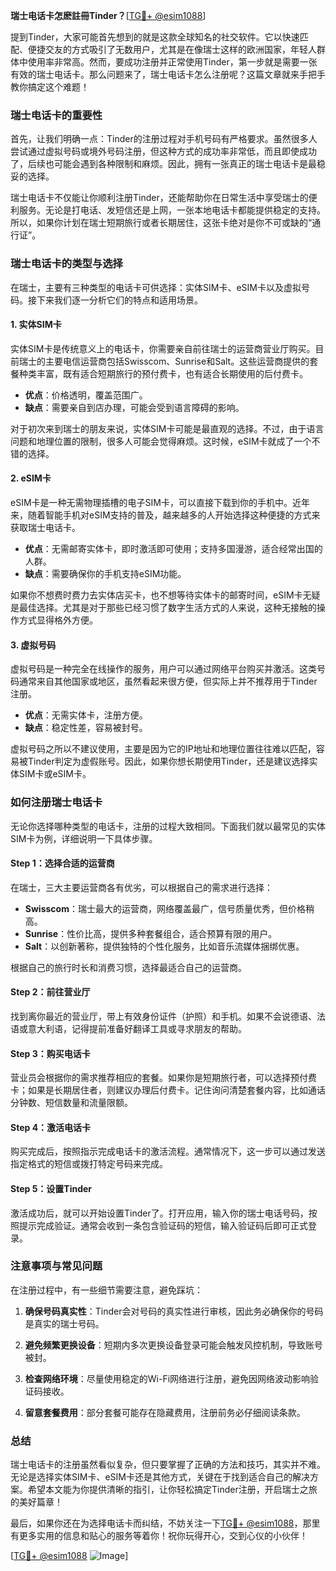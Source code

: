 **瑞士电话卡怎麽註冊Tinder？**[[TG💪+ @esim1088](https://t.me/s/esim1088)]

提到Tinder，大家可能首先想到的就是这款全球知名的社交软件。它以快速匹配、便捷交友的方式吸引了无数用户，尤其是在像瑞士这样的欧洲国家，年轻人群体中使用率非常高。然而，要成功注册并正常使用Tinder，第一步就是需要一张有效的瑞士电话卡。那么问题来了，瑞士电话卡怎么注册呢？这篇文章就来手把手教你搞定这个难题！

### **瑞士电话卡的重要性**

首先，让我们明确一点：Tinder的注册过程对手机号码有严格要求。虽然很多人尝试通过虚拟号码或境外号码注册，但这种方式的成功率非常低，而且即使成功了，后续也可能会遇到各种限制和麻烦。因此，拥有一张真正的瑞士电话卡是最稳妥的选择。

瑞士电话卡不仅能让你顺利注册Tinder，还能帮助你在日常生活中享受瑞士的便利服务。无论是打电话、发短信还是上网，一张本地电话卡都能提供稳定的支持。所以，如果你计划在瑞士短期旅行或者长期居住，这张卡绝对是你不可或缺的“通行证”。

### **瑞士电话卡的类型与选择**

在瑞士，主要有三种类型的电话卡可供选择：实体SIM卡、eSIM卡以及虚拟号码。接下来我们逐一分析它们的特点和适用场景。

#### **1. 实体SIM卡**

实体SIM卡是传统意义上的电话卡，你需要亲自前往瑞士的运营商营业厅购买。目前瑞士的主要电信运营商包括Swisscom、Sunrise和Salt。这些运营商提供的套餐种类丰富，既有适合短期旅行的预付费卡，也有适合长期使用的后付费卡。

- **优点**：价格透明，覆盖范围广。
- **缺点**：需要亲自到店办理，可能会受到语言障碍的影响。

对于初次来到瑞士的朋友来说，实体SIM卡可能是最直观的选择。不过，由于语言问题和地理位置的限制，很多人可能会觉得麻烦。这时候，eSIM卡就成了一个不错的选择。

#### **2. eSIM卡**

eSIM卡是一种无需物理插槽的电子SIM卡，可以直接下载到你的手机中。近年来，随着智能手机对eSIM支持的普及，越来越多的人开始选择这种便捷的方式来获取瑞士电话卡。

- **优点**：无需邮寄实体卡，即时激活即可使用；支持多国漫游，适合经常出国的人群。
- **缺点**：需要确保你的手机支持eSIM功能。

如果你不想费时费力去实体店买卡，也不想等待实体卡的邮寄时间，eSIM卡无疑是最佳选择。尤其是对于那些已经习惯了数字生活方式的人来说，这种无接触的操作方式显得格外方便。

#### **3. 虚拟号码**

虚拟号码是一种完全在线操作的服务，用户可以通过网络平台购买并激活。这类号码通常来自其他国家或地区，虽然看起来很方便，但实际上并不推荐用于Tinder注册。

- **优点**：无需实体卡，注册方便。
- **缺点**：稳定性差，容易被封号。

虚拟号码之所以不建议使用，主要是因为它的IP地址和地理位置往往难以匹配，容易被Tinder判定为虚假账号。因此，如果你想长期使用Tinder，还是建议选择实体SIM卡或eSIM卡。

### **如何注册瑞士电话卡**

无论你选择哪种类型的电话卡，注册的过程大致相同。下面我们就以最常见的实体SIM卡为例，详细说明一下具体步骤。

#### **Step 1：选择合适的运营商**

在瑞士，三大主要运营商各有优劣，可以根据自己的需求进行选择：

- **Swisscom**：瑞士最大的运营商，网络覆盖最广，信号质量优秀，但价格稍高。
- **Sunrise**：性价比高，提供多种套餐组合，适合预算有限的用户。
- **Salt**：以创新著称，提供独特的个性化服务，比如音乐流媒体捆绑优惠。

根据自己的旅行时长和消费习惯，选择最适合自己的运营商。

#### **Step 2：前往营业厅**

找到离你最近的营业厅，带上有效身份证件（护照）和手机。如果不会说德语、法语或意大利语，记得提前准备好翻译工具或寻求朋友的帮助。

#### **Step 3：购买电话卡**

营业员会根据你的需求推荐相应的套餐。如果你是短期旅行者，可以选择预付费卡；如果是长期居住者，则建议办理后付费卡。记住询问清楚套餐内容，比如通话分钟数、短信数量和流量限额。

#### **Step 4：激活电话卡**

购买完成后，按照指示完成电话卡的激活流程。通常情况下，这一步可以通过发送指定格式的短信或拨打特定号码来完成。

#### **Step 5：设置Tinder**

激活成功后，就可以开始设置Tinder了。打开应用，输入你的瑞士电话号码，按照提示完成验证。通常会收到一条包含验证码的短信，输入验证码后即可正式登录。

### **注意事项与常见问题**

在注册过程中，有一些细节需要注意，避免踩坑：

1. **确保号码真实性**：Tinder会对号码的真实性进行审核，因此务必确保你的号码是真实的瑞士号码。
   
2. **避免频繁更换设备**：短期内多次更换设备登录可能会触发风控机制，导致账号被封。

3. **检查网络环境**：尽量使用稳定的Wi-Fi网络进行注册，避免因网络波动影响验证码接收。

4. **留意套餐费用**：部分套餐可能存在隐藏费用，注册前务必仔细阅读条款。

### **总结**

瑞士电话卡的注册虽然看似复杂，但只要掌握了正确的方法和技巧，其实并不难。无论是选择实体SIM卡、eSIM卡还是其他方式，关键在于找到适合自己的解决方案。希望本文能为你提供清晰的指引，让你轻松搞定Tinder注册，开启瑞士之旅的美好篇章！

最后，如果你还在为选择电话卡而纠结，不妨关注一下[TG💪+ @esim1088](https://t.me/s/esim1088)，那里有更多实用的信息和贴心的服务等着你！祝你玩得开心，交到心仪的小伙伴！

[[TG💪+ @esim1088](https://t.me/s/esim1088) ![Image](https://i.postimg.cc/4NQfJmqS/Snipaste-2025-05-13-00-14-12.png)]